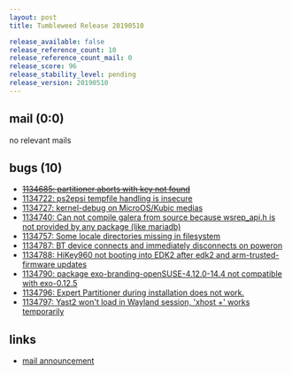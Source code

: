 ```yaml
---
layout: post
title: Tumbleweed Release 20190510

release_available: false
release_reference_count: 10
release_reference_count_mail: 0
release_score: 96
release_stability_level: pending
release_version: 20190510
---
```


## mail (0:0)

no relevant mails

## bugs (10)

<!--more-->

- ~~[1134685: partitioner aborts with key not found](https://bugzilla.opensuse.org/show_bug.cgi?id=1134685)~~
- [1134722: ps2epsi tempfile handling is insecure](https://bugzilla.opensuse.org/show_bug.cgi?id=1134722)
- [1134727: kernel-debug on MicroOS/Kubic medias](https://bugzilla.opensuse.org/show_bug.cgi?id=1134727)
- [1134740: Can not compile galera from source because wsrep_api.h is not provided by any package (like mariadb)](https://bugzilla.opensuse.org/show_bug.cgi?id=1134740)
- [1134757: Some locale directories missing in filesystem](https://bugzilla.opensuse.org/show_bug.cgi?id=1134757)
- [1134787: BT device connects and immediately disconnects on poweron](https://bugzilla.opensuse.org/show_bug.cgi?id=1134787)
- [1134788: HiKey960 not booting into EDK2 after edk2 and arm-trusted-firmware updates](https://bugzilla.opensuse.org/show_bug.cgi?id=1134788)
- [1134790: package  exo-branding-openSUSE-4.12.0-14.4 not compatible with exo-0.12.5](https://bugzilla.opensuse.org/show_bug.cgi?id=1134790)
- [1134796: Expert Partitioner during installation does not work.](https://bugzilla.opensuse.org/show_bug.cgi?id=1134796)
- [1134797: Yast2 won't load in Wayland session, 'xhost +' works temporarily](https://bugzilla.opensuse.org/show_bug.cgi?id=1134797)



## links

- [mail announcement](https://lists.opensuse.org/opensuse-factory/2019-05/msg00123.html)
